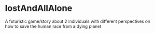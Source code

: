 lostAndAllAlone
===============

A futuristic game/story about 2 individuals with different perspectives on how to save the human race from a dying planet
